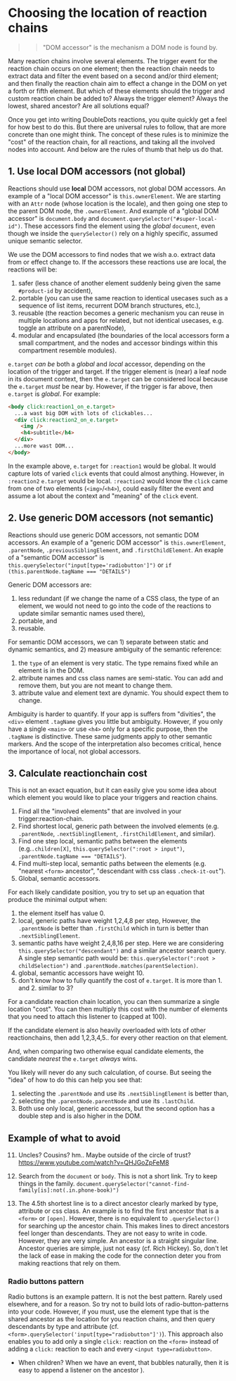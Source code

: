 # Choosing the location of reaction chains

>> "DOM accessor" is the mechanism a DOM node is found by.

Many reaction chains involve several elements. The trigger event for the reaction chain occurs on one element; then the reaction chain needs to extract data and filter the event based on a second and/or third element; and then finally the reaction chain aim to effect a change in the DOM on yet a forth or fifth element. But which of these elements should the trigger and custom reaction chain be added to?
Always the trigger element? Always the lowest, shared ancestor? Are all solutions equal?

Once you get into writing DoubleDots reactions, you quite quickly get a feel for how best to do this. But there are universal rules to follow, that are more concrete than one might think. The concept of these rules is to minimize the "cost" of the reaction chain, for all reactions, and taking all the involved nodes into account. And below are the rules of thumb that help us do that.

## 1. Use local DOM accessors (not global)

Reactions should use **local** DOM accessors, not global DOM accessors. An example of a "local DOM accessor" is `this.ownerElement`. We are starting with an `Attr` node (whose location is the locale), and then going one step to the parent DOM node, the `.ownerElement`. And example of a "global DOM accessor" is `document.body` and `document.querySelector("#super-local-id")`. These accessors find the element using the *global* `document`, even though we inside the `querySelector()` rely on a highly specific, assumed unique semantic selector.

We use the DOM accessors to find nodes that we wish a.o. extract data from or effect change to. If the accessors these reactions use are local, the reactions will be:
1. safer (less chance of another element suddenly being given the same `#product-id` by accident),
2. portable (you can use the same reaction to identical usecases such as a sequence of list items, recurrent DOM branch structures, etc.),
3. reusable (the reaction becomes a generic mechanism you can reuse in multiple locations and apps for related, but not identical usecases, e.g. toggle an attribute on a parentNode),
4. modular and encapsulated (the boundaries of the local accessors form a small compartment, and the nodes and accessor bindings within this compartment resemble modules).

`e.target` *can be* both a *global* and *local* accessor, depending on the location of the trigger and target. If the trigger element is (near) a leaf node in its document context, then the `e.target` can be considered local because the `e.target` *must* be near by. However, if the trigger is far above, then `e.target` is *global*. For example:

```html
<body click:reaction1_on_e.target>
  ...a wast big DOM with lots of clickables...
  <div click:reaction2_on_e.target>
    <img />
    <h4>subtitle</h4>
  </div>
  ...more wast DOM...
</body>
```

In the example above, `e.target` for `:reaction1` would be global. It would capture lots of varied `click` events that could almost anything. However, in `:reaction2` `e.target` would be local. `:reaction2` would know the `click` came from one of two elements (`<img>`/`<h4>`), could easily filter the event and assume a lot about the context and "meaning" of the `click` event.

## 2. Use generic DOM accessors (not semantic)

Reactions should use generic DOM accessors, not semantic DOM accessors. An example of a "generic DOM accessor" is `this.ownerElement`, `.parentNode`, `.previousSiblingElement`, and `.firstChildElement`. An exaple of a "semantic DOM accessor" is `this.querySelector("input[type='radiobutton']")` or `if (this.parentNode.tagName === "DETAILS")`

Generic DOM accessors are:
1. less redundant (if we change the name of a CSS class, the type of an element, we would not need to go into the code of the reactions to update similar semantic names used there), 
2. portable, and
3. reusable.

For semantic DOM accessors, we can 1) separate between static and dynamic semantics, and 2) measure ambiguity of the semantic reference:
1. the `type` of an element is very static. The type remains fixed while an element is in the DOM.
2. attribute names and css class names are semi-static. You can add and remove them, but you are not meant to change them.
3. attribute value and element text are dynamic. You should expect them to change.

Ambiguity is harder to quantify. If your app is suffers from "divities", the `<div>` element `.tagName` gives you little but ambiguity. However, if you only have a single `<main>` or use `<h4>` only for a specific purpose, then the `.tagName` is distinctive. These same judgments apply to other semantic markers. And the scope of the interpretation also becomes critical, hence the importance of local, not global accessors.

## 3. Calculate reactionchain cost

This is not an exact equation, but it can easily give you some idea about which element you would like to place your triggers and reaction chains.

1. Find all the "involved elements" that are involved in your trigger:reaction-chain.
2. Find shortest local, generic path between the involved elements (e.g. `.parentNode`, `.nextSiblingElement`, `.firstChildElement`, and similar).
3. Find one step local, semantic paths between the elements (e.g.`.children[X]`, `this.querySelector(":root > input")`, `.parentNode.tagName === "DETAILS"`).
4. Find multi-step local, semantic paths between the elements (e.g. "nearest `<form>` ancestor", "descendant with css class `.check-it-out`").
5. Global, semantic accessors.

For each likely candidate position, you try to set up an equation that produce the minimal output when: 
1. the element itself has value 0.
2. local, generic paths have weight 1,2,4,8 per step,
However, the `.parentNode` is better than `.firstChild` which in turn is better than `.nextSiblingElement`.
3. semantic paths have weight 2,4,8,16 per step. Here we are considering `this.querySelector("descendant")` and a similar ancestor search query. A single step semantic path would be: `this.querySelector(":root > childSelection")` and `.parentNode.matches(parentSelection)`. 
4. global, semantic accessors have weight 10.
5. don't know how to fully quantify the cost of `e.target`. It is more than 1. and 2. similar to 3?

For a candidate reaction chain location, you can then summarize a single location "cost". You can then multiply this cost with the number of elements that you need to attach this listener to (capped at 100).

If the candidate element is also heavily overloaded with lots of other reactionchains, then add 1,2,3,4,5.. for every other reaction on that element.

And, when comparing two otherwise equal candidate elements, the candidate *nearest* the `e.target` *always* wins. 

You likely will never do any such calculation, of course. But seeing the "idea" of how to do this can help you see that:
1. selecting the `.parentNode` and use its `.nextSiblingElement` is better than,
2. selecting the `.parentNode.parentNode` and use its `.lastChild`.
3. Both use only local, generic accessors, but the second option has a double step and is also higher in the DOM.


## Example of what to avoid

11. Uncles? Cousins? hm.. Maybe outside of the circle of trust?
https://www.youtube.com/watch?v=QHJGoZpFeM8
12. Search from the `document` or `body`. This is not a short link. Try to keep things in the family. `document.querySelector("cannot-find-family[is]:not(.in.phone-book)")` 


8. The 4.5th shortest line is to a direct ancestor clearly marked by type, attribute or css class. An example is to find the first ancestor that is a `<form>` or `[open]`. However, there is no equivalent to `.querySelector()` for searching up the ancestor chain. This makes lines to direct ancestors feel longer than descendants. They are not easy to write in code. However, they are very simple. An ancestor is a straight singular line. Ancestor queries are simple, just not easy (cf. Rich Hickey). So, don't let the lack of ease in making the code for the connection deter you from making reactions that rely on them.

### Radio buttons pattern

Radio buttons is an example pattern. It is not the best pattern. Rarely used elsewhere, and for a reason. So try not to build lots of radio-button-patterns into your code. However, if you must, use the element type that is the shared ancestor as the location for you reaction chains, and then query descendants by type and attribute (cf. `<form>.querySelector('input[type="radiobutton"]')`). This approach also enables you to add only a single `click:` reaction on the `<form>` instead of adding a `click:` reaction to each and every `<input type=radiobutton>`.

* When children? When we have an event, that bubbles naturally, then it is easy to append a listener on the ancestor ).

